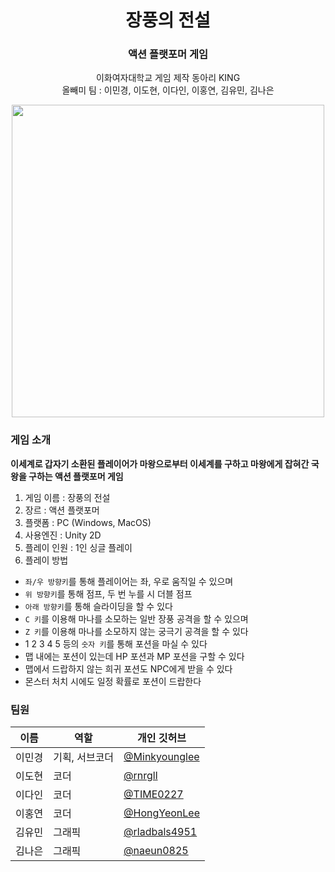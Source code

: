 <div align="center">
<h1>장풍의 전설</h1>
<h3>액션 플랫포머 게임</h3>
<p>이화여자대학교 게임 제작 동아리 KING<br>올빼미 팀 : 이민경, 이도현, 이다인, 이홍연, 김유민, 김나은</p>
<img src="https://github.com/user-attachments/assets/b3a86c1a-d585-4248-8d0e-713a22120dd0" width="500" height="auto">
</div>



### 게임 소개
**이세계로 갑자기 소환된 플레이어가 마왕으로부터 이세계를 구하고 마왕에게 잡혀간 국왕을 구하는 액션 플랫포머 게임**

1. 게임 이름 : 장풍의 전설
2. 장르 : 액션 플랫포머
3. 플랫폼 : PC (Windows, MacOS)
4. 사용엔진 : Unity 2D
5. 플레이 인원 : 1인 싱글 플레이
6. 플레이 방법
- `좌/우 방향키`를 통해 플레이어는 좌, 우로 움직일 수 있으며
- `위 방향키`를 통해 점프, 두 번 누를 시 더블 점프
- `아래 방향키`를 통해 슬라이딩을 할 수 있다
- `C 키`를 이용해 마나를 소모하는 일반 장풍 공격을 할 수 있으며
- `Z 키`를 이용해 마나를 소모하지 않는 궁극기 공격을 할 수 있다
- 1 2 3 4 5 등의 `숫자 키`를 통해 포션을 마실 수 있다
- 맵 내에는 포션이 있는데 HP 포션과 MP 포션을 구할 수 있다
- 맵에서 드랍하지 않는 희귀 포션도 NPC에게 받을 수 있다
- 몬스터 처치 시에도 일정 확률로 포션이 드랍한다
  


### 팀원
|이름|역할|개인 깃허브|
|------|---|---|
|이민경|기획, 서브코더|[@Minkyounglee](https://github.com/emilyminkyounglee)|
|이도현|코더|[@rnrgll](https://github.com/rnrgll)|
|이다인|코더|[@TIME0227](https://github.com/TIME0227)|
|이홍연|코더|[@HongYeonLee](https://github.com/HongYeonLee)|
|김유민|그래픽|[@rladbals4951](https://github.com/rladbals4951)|
|김나은|그래픽|[@naeun0825](https://github.com/naeun0825)|

